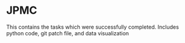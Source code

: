 # JPMC
This contains the tasks which were successfully completed. Includes python code, git patch file, and data visualization 
